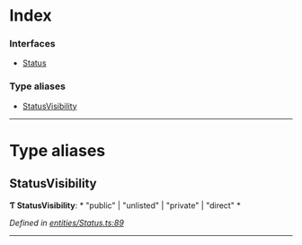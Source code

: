 

# Index

### Interfaces

* [Status](../interfaces/_entities_status_.status.md)

### Type aliases

* [StatusVisibility](_entities_status_.md#statusvisibility)

---

# Type aliases

<a id="statusvisibility"></a>

##  StatusVisibility

**Ƭ StatusVisibility**: * "public" &#124; "unlisted" &#124; "private" &#124; "direct"
*

*Defined in [entities/Status.ts:89](https://github.com/lagunehq/core/blob/daa242c/src/entities/Status.ts#L89)*

___

